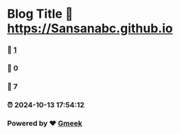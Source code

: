 # Blog Title :link: https://Sansanabc.github.io 
### :page_facing_up: [1](https://Sansanabc.github.io/tag.html) 
### :speech_balloon: 0 
### :hibiscus: 7 
### :alarm_clock: 2024-10-13 17:54:12 
### Powered by :heart: [Gmeek](https://github.com/Meekdai/Gmeek)
